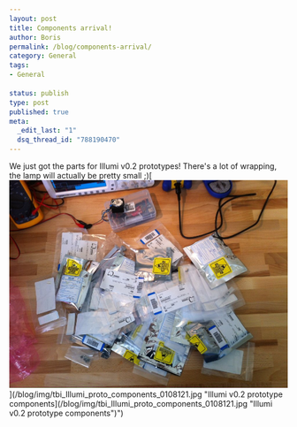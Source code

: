 ```yaml
--- 
layout: post
title: Components arrival!
author: Boris
permalink: /blog/components-arrival/
category: General
tags: 
- General

status: publish
type: post
published: true
meta: 
  _edit_last: "1"
  dsq_thread_id: "788190470"
---
```

We just got the parts for Illumi v0.2 prototypes! There's a lot of wrapping, the lamp will actually be pretty small ;)[![Illumi v0.2 prototype components](/blog/img/tbi_Illumi_proto_components_0108121.jpg "Illumi v0.2 prototype components")](/blog/img/tbi_Illumi_proto_components_0108121.jpg "Illumi v0.2 prototype components](/blog/img/tbi_Illumi_proto_components_0108121.jpg "Illumi v0.2 prototype components")")